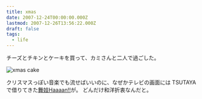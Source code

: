 ```yaml
---
title: xmas
date: 2007-12-24T00:00:00.000Z
lastmod: 2007-12-26T13:56:22.000Z
draft: false
tags:
  - life
---
```


チーズとチキンとケーキを買って、カミさんと二人で過ごした。

![xmas cake](@/assets/flickr/2134767751.jpg "xmas cake")

クリスマスっぽい音楽でも流せばいいのに、なぜかテレビの画面には TSUTAYA で借りてきた[舞妓Haaaan!!](www.maikohaaaan.com/)が。 どんだけ和洋折衷なんだと。
